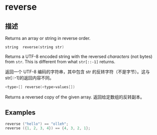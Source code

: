 # reverse

## 描述

Returns an array or string in reverse order.

```c
string  reverse(string str)
```

Returns a UTF-8 encoded string with the reversed _characters_ (not bytes) from `str`. This is different from what `str[::-1]` returns.

返回一个 UTF-8 编码的字符串，其中包含 str 的反转字符（不是字节）。这与 str[::-1]的返回内容不同。

```c
<type>[] reverse(<type>values[])
```

Returns a reversed copy of the given array.
返回给定数组的反转副本。

## Examples

```c
reverse ("hello") == "olleh";
reverse ({1, 2, 3, 4}) == {4, 3, 2, 1};
```
